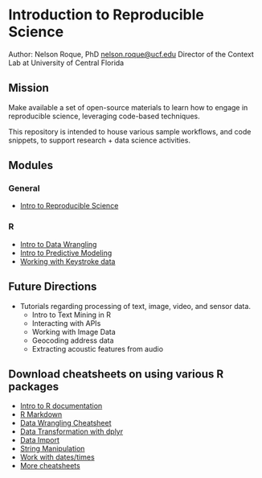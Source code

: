 # Introduction to Reproducible Science

Author: Nelson Roque, PhD [nelson.roque@ucf.edu](nelson.roque@ucf.edu)
Director of the Context Lab at University of Central Florida

## Mission
Make available a set of open-source materials to learn how to engage in reproducible science, leveraging code-based techniques.

This repository is intended to house various sample workflows, and code snippets, to support research + data science activities.

## Modules

### General
- [Intro to Reproducible Science](modules/general/Intro%20to%20Reproducible%20Science/)

### R
- [Intro to Data Wrangling](modules/R/Intro%20to%20Data%20Wrangling/)
- [Intro to Predictive Modeling](modules/R/Intro%20to%20Predictive%20Modeling/)
- [Working with Keystroke data](modules/R/Working%20with%20Keystroke%20Data/)

## Future Directions
- Tutorials regarding processing of text, image, video, and sensor data.
    - Intro to Text Mining in R
    - Interacting with APIs
    - Working with Image Data
    - Geocoding address data
    - Extracting acoustic features from audio

## Download cheatsheets on using various R packages
- [Intro to R documentation](https://cran.r-project.org/doc/manuals/r-release/R-intro.pdf)
- [R Markdown](https://github.com/rstudio/cheatsheets/raw/master/rmarkdown.pdf)
- [Data Wrangling Cheatsheet](https://www.rstudio.com/wp-content/uploads/2015/02/data-wrangling-cheatsheet.pdf)
- [Data Transformation with dplyr](https://github.com/rstudio/cheatsheets/raw/master/data-visualization.pdf)
- [Data Import](https://github.com/rstudio/cheatsheets/raw/master/data-import.pdf)
- [String Manipulation](https://github.com/rstudio/cheatsheets/raw/master/strings.pdf)
- [Work with dates/times](https://github.com/rstudio/cheatsheets/raw/master/lubridate.pdf)
- [More cheatsheets](https://www.rstudio.com/resources/cheatsheets/)